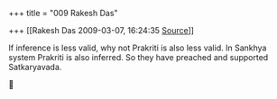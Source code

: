+++
title = "009 Rakesh Das"

+++
[[Rakesh Das	2009-03-07, 16:24:35 [Source](https://groups.google.com/g/bvparishat/c/WEjycNi0SPM)]]



If inference is less valid, why not Prakriti is also less valid. In Sankhya system Prakriti is also inferred. So they have preached and supported Satkaryavada.




